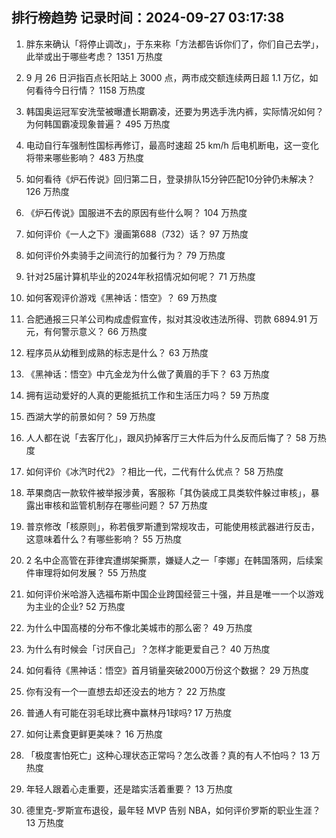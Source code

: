
## 排行榜趋势 记录时间：2024-09-27 03:17:38
  
  1. 胖东来确认「将停止调改」，于东来称「方法都告诉你们了，你们自己去学」，此举或出于哪些考虑？ 1351 万热度
    
  2. 9 月 26 日沪指百点长阳站上 3000 点，两市成交额连续两日超 1.1 万亿，如何看待今日行情？ 1158 万热度
    
  3. 韩国奥运冠军安洗莹被曝遭长期霸凌，还要为男选手洗内裤，实际情况如何？为何韩国霸凌现象普遍？ 495 万热度
    
  4. 电动自行车强制性国标再修订，最高时速超 25 km/h 后电机断电，这一变化将带来哪些影响？ 483 万热度
    
  5. 如何看待《炉石传说》回归第二日，登录排队15分钟匹配10分钟仍未解决？ 126 万热度
    
  6. 《炉石传说》国服进不去的原因有些什么啊？ 104 万热度
    
  7. 如何评价《一人之下》漫画第688（732）话？ 97 万热度
    
  8. 如何评价外卖骑手之间流行的加餐行为？ 79 万热度
    
  9. 针对25届计算机毕业的2024年秋招情况如何呢？ 71 万热度
    
  10. 如何客观评价游戏《黑神话：悟空》？ 69 万热度
    
  11. 合肥通报三只羊公司构成虚假宣传，拟对其没收违法所得、罚款 6894.91 万元，有何警示意义？ 66 万热度
    
  12. 程序员从幼稚到成熟的标志是什么？ 63 万热度
    
  13. 《黑神话：悟空》中亢金龙为什么做了黄眉的手下？ 63 万热度
    
  14. 拥有运动爱好的人真的更能抵抗工作和生活压力吗？ 59 万热度
    
  15. 西湖大学的前景如何？ 59 万热度
    
  16. 人人都在说「去客厅化」，跟风扔掉客厅三大件后为什么反而后悔了？ 58 万热度
    
  17. 如何评价《冰汽时代2》？相比一代，二代有什么优点？ 58 万热度
    
  18. 苹果商店一款软件被举报涉黄，客服称「其伪装成工具类软件躲过审核」，暴露出审核和监管机制存在哪些问题？ 57 万热度
    
  19. 普京修改「核原则」，称若俄罗斯遭到常规攻击，可能使用核武器进行反击，这意味着什么？有哪些影响？ 55 万热度
    
  20. 2 名中企高管在菲律宾遭绑架撕票，嫌疑人之一「李娜」在韩国落网，后续案件审理将如何发展？ 55 万热度
    
  21. 如何评价米哈游入选福布斯中国企业跨国经营三十强，并且是唯一一个以游戏为主业的企业? 52 万热度
    
  22. 为什么中国高楼的分布不像北美城市的那么密？ 49 万热度
    
  23. 为什么有时候会「讨厌自己」？怎样才能更爱自己？ 40 万热度
    
  24. ‌如何看待《黑神话：悟空》首月销量突破2000万份这个数据？ 29 万热度
    
  25. 你有没有一个一直想去却还没去的地方？ 22 万热度
    
  26. 普通人有可能在羽毛球比赛中赢林丹1球吗? 17 万热度
    
  27. 如何让素食更鲜更美味？ 16 万热度
    
  28. 「极度害怕死亡」这种心理状态正常吗？怎么改善？真的有人不怕吗？ 13 万热度
    
  29. 年轻人跟着心走重要，还是踏实活着重要？ 13 万热度
    
  30. 德里克-罗斯宣布退役，最年轻 MVP 告别 NBA，如何评价罗斯的职业生涯？ 13 万热度
    